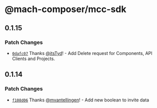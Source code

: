 # @mach-composer/mcc-sdk

## 0.1.15

### Patch Changes

- [`0dafc07`](https://github.com/mach-composer/mcc-sdk-typescript/commit/0dafc07307d39ba85e3d50afe7ee412414964514) Thanks [@itsTyd](https://github.com/itsTyd)! - Add Delete request for Components, API Clients and Projects.

## 0.1.14

### Patch Changes

- [`f108d06`](https://github.com/mach-composer/mcc-sdk-typescript/commit/f108d068edd468b89fa7c39811fbdd284eacb6d8) Thanks [@mvantellingen](https://github.com/mvantellingen)! - Add new boolean to invite data

